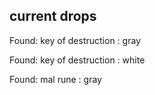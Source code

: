 ## current drops

Found: key of destruction : gray
Found: key of destruction : white
Found: mal rune : gray
